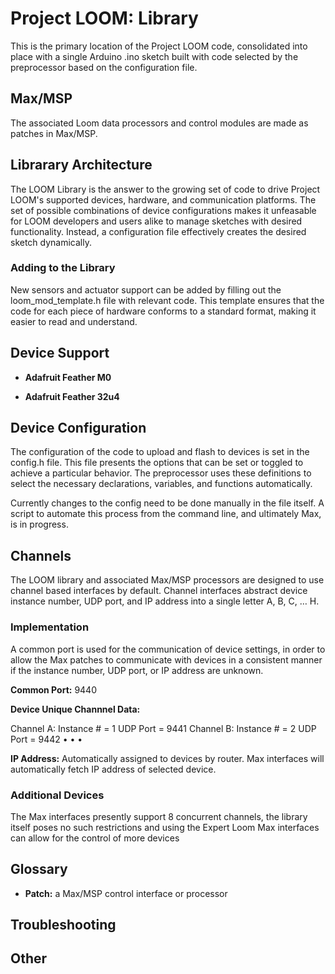 # Project LOOM: Library

This is the primary location of the Project LOOM code, consolidated into place with a single Arduino .ino sketch built with code selected by the preprocessor based on the configuration file. 

## Max/MSP

The associated Loom data processors and control modules are made as patches in Max/MSP.

## Librarary Architecture

The LOOM Library is the answer to the growing set of code to drive Project LOOM's supported devices, hardware, and communication platforms. The set of possible combinations of device configurations makes it unfeasable for LOOM developers and users alike to manage sketches with desired functionality. Instead, a configuration file effectively creates the desired sketch dynamically.

### Adding to the Library

New sensors and actuator support can be added by filling out the loom_mod_template.h file with relevant code. This template ensures that the code for each piece of hardware conforms to a standard format, making it easier to read and understand.

## Device Support

- **Adafruit Feather M0**

- **Adafruit Feather 32u4**


## Device Configuration

The configuration of the code to upload and flash to devices is set in the config.h file. This file presents the options that can be set or toggled to achieve a particular behavior. The preprocessor uses these definitions to select the necessary declarations, variables, and functions automatically. 

Currently changes to the config need to be done manually in the file itself. A script to automate this process from the command line, and ultimately Max, is in progress.

## Channels

The LOOM library and associated Max/MSP processors are designed to use channel based interfaces by default. Channel interfaces abstract device instance number, UDP port, and IP address into a single letter A, B, C, … H. 

### Implementation
A common port is used for the communication of device settings, in order to allow the Max patches to communicate with devices in a consistent manner if the instance number, UDP port, or IP address are unknown.

**Common Port:** 9440 

**Device Unique Channnel Data:**

Channel A:	Instance # = 1		UDP Port = 9441	
Channel B:	Instance # = 2		UDP Port = 9442
• • •

**IP Address:** Automatically assigned to devices by router. Max interfaces will automatically fetch IP address of selected device.

### Additional Devices

The Max interfaces presently support 8 concurrent channels, the library itself poses no such restrictions and using the Expert Loom Max interfaces can allow for the control of more devices

## Glossary

- **Patch:** a Max/MSP control interface or processor

## Troubleshooting

## Other